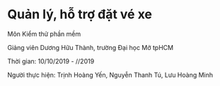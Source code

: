 <h1>Quản lý, hỗ trợ đặt vé xe</h1>
<p>Môn Kiểm thử phần mềm</p>
<p>Giảng viên Dương Hữu Thành, trường Đại học Mở tpHCM</p>
<p>Thời gian: 10/10/2019 - //2019</p>
<p>Người thực hiện: Trịnh Hoàng Yến, Nguyễn Thanh Tú, Lưu Hoàng Minh</p>
